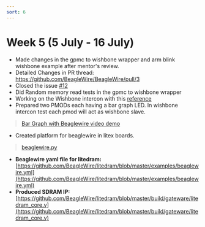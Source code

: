 ```yaml
---
sort: 6
---
```


# Week 5 (5 July - 16 July)

- Made changes in the gpmc to wishbone wrapper and arm blink wishbone example after mentor's review.
- Detailed Changes in PR thread: https://github.com/BeagleWire/BeagleWire/pull/3
- Closed the issue [#12](https://github.com/pmezydlo/BeagleWire/issues/12)
- Did Random memory read tests in the gpmc to wishbone wrapper
- Working on the Wishbone intercon with this [reference](https://github.com/boschmitt/wishbone/blob/master/RTL/WISHBONE/INTERCON/SHARED/wbi_shrd_08.vhd)
- Prepared two PMODs each having a bar graph LED. In wishbone intercon test each pmod will act as wishbone slave.
> [Bar Graph with Beaglewire video demo](https://imgur.com/PmR1hZg)
- Created platform for beaglewire in litex boards.
> [beaglewire.py](https://github.com/BeagleWire/litex-boards/blob/master/litex_boards/platforms/beaglewire.py)
- **Beaglewire yaml file for litedram:** [https://github.com/BeagleWire/litedram/blob/master/examples/beaglewire.yml](https://github.com/BeagleWire/litedram/blob/master/examples/beaglewire.yml)
- **Produced SDRAM IP:**
[https://github.com/BeagleWire/litedram/blob/master/build/gateware/litedram_core.v](https://github.com/BeagleWire/litedram/blob/master/build/gateware/litedram_core.v)
